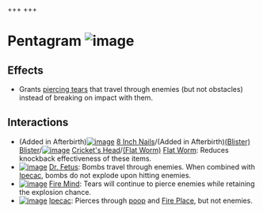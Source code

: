 +++
+++

 # Pentagram ![image](/image/Pentagram.png) 


Effects
---------


* Grants [piercing tears](/wiki/Piercing_tears "Piercing tears") that travel through enemies (but not obstacles) instead of breaking on impact with them.


Interactions
--------------


* (Added in Afterbirth)[![image](/image/8_Inch_Nails.png)](/wiki/8_Inch_Nails "8 Inch Nails") [8 Inch Nails](/wiki/8_Inch_Nails "8 Inch Nails")/(Added in Afterbirth)[(Blister)](/wiki/Blister "Blister") [Blister](/wiki/Blister "Blister")/[![image](/image/Cricket%27s_Head.png)](/wiki/Cricket%27s_Head "Cricket's Head") [Cricket's Head](/wiki/Cricket%27s_Head "Cricket's Head")/[(Flat Worm)](/wiki/Flat_Worm "Flat Worm") [Flat Worm](/wiki/Flat_Worm "Flat Worm"): Reduces knockback effectiveness of these items.
* [![image](/image/Dr._Fetus.png)](/wiki/Dr._Fetus "Dr. Fetus") [Dr. Fetus](/wiki/Dr._Fetus "Dr. Fetus"): Bombs travel through enemies. When combined with [Ipecac](/wiki/Ipecac "Ipecac"), bombs do not explode upon hitting enemies.
* [![image](/image/Fire_Mind.png)](/wiki/Fire_Mind "Fire Mind") [Fire Mind](/wiki/Fire_Mind "Fire Mind"): Tears will continue to pierce enemies while retaining the explosion chance.
* [![image](/image/Ipecac.png)](/wiki/Ipecac "Ipecac") [Ipecac](/wiki/Ipecac "Ipecac"): Pierces through [poop](/wiki/Poop "Poop") and [Fire Place](/wiki/Fire_Place "Fire Place"), but not enemies.


